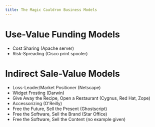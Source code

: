 ```yaml
---
title: The Magic Cauldron Business Models
---
```


# Use-Value Funding Models
- Cost Sharing (Apache server)
- Risk-Spreading (Cisco print spooler)

# Indirect Sale-Value Models
- Loss-Leader/Market Positioner (Netscape)
- Widget Frosting (Darwin)
- Give Away the Recipe, Open a Restaurant (Cygnus, Red Hat, Zope)
- Accessorizing (O'Reilly)
- Free the Future, Sell the Present (Ghostscript)
- Free the Software, Sell the Brand (Star Office)
- Free the Software, Sell the Content (no example given)
